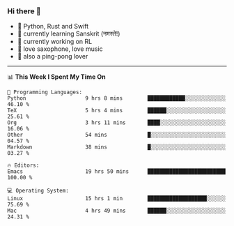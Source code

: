 ### Hi there 👋

- 📙 Python, Rust and Swift
- 🌱 currently learning Sanskrit (नमस्ते!)
- 🔭 currently working on RL
- 🎷 love saxophone, love music
- 🏓 also a ping-pong lover

<!--
**ZiqinGong/ZiqinGong** is a ✨ _special_ ✨ repository because its `README.md` (this file) appears on your GitHub profile.

Here are some ideas to get you started:

- 🔭 I’m currently working on ...
- 🌱 I’m currently learning ...
- 👯 I’m looking to collaborate on ...
- 🤔 I’m looking for help with ...
- 💬 Ask me about ...
- 📫 gongzq0301@sjtu.edu.cn
- 😄 Pronouns: ...
- ⚡ Fun fact: ...
-->

---

<!--START_SECTION:waka-->
📊 **This Week I Spent My Time On** 

```text
💬 Programming Languages: 
Python                   9 hrs 8 mins        ████████████░░░░░░░░░░░░░   46.10 % 
TeX                      5 hrs 4 mins        ██████░░░░░░░░░░░░░░░░░░░   25.61 % 
Org                      3 hrs 11 mins       ████░░░░░░░░░░░░░░░░░░░░░   16.06 % 
Other                    54 mins             █░░░░░░░░░░░░░░░░░░░░░░░░   04.57 % 
Markdown                 38 mins             █░░░░░░░░░░░░░░░░░░░░░░░░   03.27 % 

🔥 Editors: 
Emacs                    19 hrs 50 mins      █████████████████████████   100.00 % 

💻 Operating System: 
Linux                    15 hrs 1 min        ███████████████████░░░░░░   75.69 % 
Mac                      4 hrs 49 mins       ██████░░░░░░░░░░░░░░░░░░░   24.31 % 
```


<!--END_SECTION:waka-->
